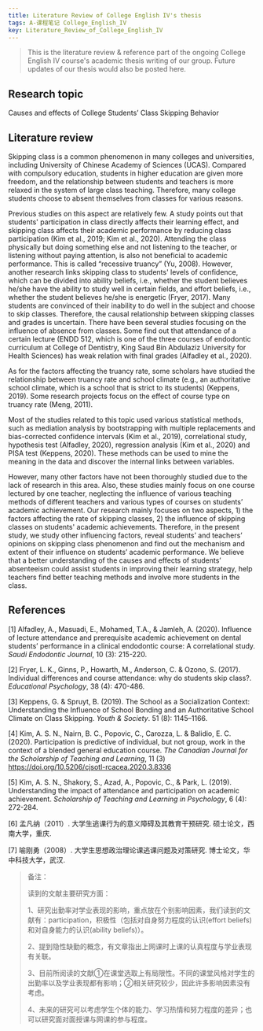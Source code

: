 ```yaml
---
title: Literature Review of College English IV's thesis
tags: A-课程笔记 College_English_IV
key: Literature_Review_of_College_English_IV
---
```


> This is the literature review & reference part of the ongoing College English IV course's academic thesis writing of our group. Future updates of our thesis would also be posted here.

<!--more-->

## Research topic

Causes and effects of College Students’ Class Skipping Behavior

 

## Literature review

Skipping class is a common phenomenon in many colleges and universities, including University of Chinese Academy of Sciences (UCAS). Compared with compulsory education, students in higher education are given more freedom, and the relationship between students and teachers is more relaxed in the system of large class teaching. Therefore, many college students choose to absent themselves from classes for various reasons. 

Previous studies on this aspect are relatively few. A study points out that students' participation in class directly affects their learning effect, and skipping class affects their academic performance by reducing class participation (Kim et al., 2019; Kim et al., 2020). Attending the class physically but doing something else and not listening to the teacher, or listening without paying attention, is also not beneficial to academic performance. This is called “recessive truancy” (Yu, 2008). However, another research links skipping class to students' levels of confidence, which can be divided into ability beliefs, i.e., whether the student believes he/she have the ability to study well in certain fields, and effort beliefs, i.e., whether the student believes he/she is energetic (Fryer, 2017). Many students are convinced of their inability to do well in the subject and choose to skip classes. Therefore, the causal relationship between skipping classes and grades is uncertain. There have been several studies focusing on the influence of absence from classes. Some find out that attendance of a certain lecture (ENDD 512, which is one of the three courses of endodontic curriculum at College of Dentistry, King Saud Bin Abdulaziz University for Health Sciences) has weak relation with final grades (Alfadley et al., 2020). 

As for the factors affecting the truancy rate, some scholars have studied the relationship between truancy rate and school climate (e.g., an authoritative school climate, which is a school that is strict to its students) (Keppens, 2019). Some research projects focus on the effect of course type on truancy rate (Meng, 2011).

Most of the studies related to this topic used various statistical methods, such as mediation analysis by bootstrapping with multiple replacements and bias-corrected confidence intervals (Kim et al., 2019), correlational study, hypothesis test (Alfadley, 2020), regression analysis (Kim et al., 2020) and PISA test (Keppens, 2020). These methods can be used to mine the meaning in the data and discover the internal links between variables.

However, many other factors have not been thoroughly studied due to the lack of research in this area. Also, these studies mainly focus on one course lectured by one teacher, neglecting the influence of various teaching methods of different teachers and various types of courses on students’ academic achievement. Our research mainly focuses on two aspects, 1) the factors affecting the rate of skipping classes, 2) the influence of skipping classes on students' academic achievements. Therefore, in the present study, we study other influencing factors, reveal students’ and teachers’ opinions on skipping class phenomenon and find out the mechanism and extent of their influence on students’ academic performance. We believe that a better understanding of the causes and effects of students’ absenteeism could assist students in improving their learning strategy, help teachers find better teaching methods and involve more students in the class.

 

## References

[1] Alfadley, A., Masuadi, E., Mohamed, T.A., & Jamleh, A. (2020). Influence of lecture attendance and prerequisite academic achievement on dental students’ performance in a clinical endodontic course: A correlational study. *Saudi Endodontic Journal*, 10 (3): 215-220.

[2] Fryer, L. K., Ginns, P., Howarth, M., Anderson, C. & Ozono, S. (2017). Individual differences and course attendance: why do students skip class?. *Educational Psychology*, 38 (4): 470-486.

[3] Keppens, G. & Spruyt, B. (2019). The School as a Socialization Context: Understanding the Influence of School Bonding and an Authoritative School Climate on Class Skipping. *Youth & Society*. 51 (8): 1145–1166.

[4] Kim, A. S. N., Nairn, B. C., Popovic, C., Carozza, L. & Balidio, E. C. (2020). Participation is predictive of individual, but not group, work in the context of a blended general education course. *The Canadian Journal for the Scholarship of Teaching and Learning*, 11 (3) https://doi.org/10.5206/cjsotl-rcacea.2020.3.8336

[5] Kim, A. S. N., Shakory, S., Azad, A., Popovic, C., & Park, L. (2019). Understanding the impact of attendance and participation on academic achievement. *Scholarship of Teaching and Learning in Psychology*, 6 (4): 272-284.

[6] 孟凡纳（2011）. 大学生逃课行为的意义障碍及其教育干预研究. 硕士论文，西南大学，重庆.

[7] 喻刚勇（2008）. 大学生思想政治理论课逃课问题及对策研究. 博士论文，华中科技大学，武汉.

 

> 备注：
>
> 读到的文献主要研究方面：
>
> 1、研究出勤率对学业表现的影响，重点放在个别影响因素，我们读到的文献有：participation，积极性（包括对自身努力程度的认识(effort beliefs)和对自身能力的认识(ability beliefs)）。
>
> 2、提到隐性缺勤的概念，有文章指出上网课时上课的认真程度与学业表现有关联。
>
> 3、目前所阅读的文献①在课堂选取上有局限性。不同的课堂风格对学生的出勤率以及学业表现都有影响；②相关研究较少，因此许多影响因素没有考虑。
>
> 4、未来的研究可以考虑学生个体的能力、学习热情和努力程度的差异；也可以研究面对面授课与网课的参与程度。